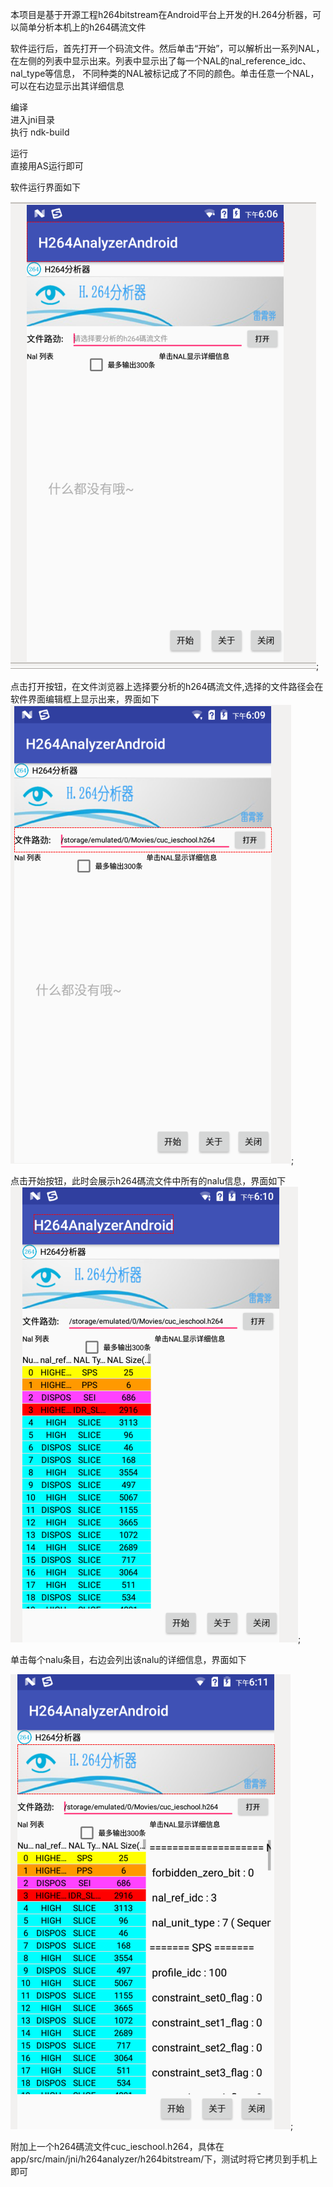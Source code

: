 本项目是基于开源工程h264bitstream在Android平台上开发的H.264分析器，可以简单分析本机上的h264碼流文件

软件运行后，首先打开一个码流文件。然后单击“开始”，可以解析出一系列NAL，在左侧的列表中显示出来。列表中显示出了每一个NAL的nal_reference_idc、nal_type等信息，
不同种类的NAL被标记成了不同的颜色。单击任意一个NAL，可以在右边显示出其详细信息

编译 \
   进入jni目录 \
   执行 ndk-build

运行 \
   直接用AS运行即可

软件运行界面如下

 ![dsaf](Selection_003.png);
 
点击打开按钮，在文件浏览器上选择要分析的h264碼流文件,选择的文件路径会在软件界面编辑框上显示出来，界面如下
![asfd](Selection_006.png);

点击开始按钮，此时会展示h264碼流文件中所有的nalu信息，界面如下
![fasd](Selection_007.png);

单击每个nalu条目，右边会列出该nalu的详细信息，界面如下

![fasd](Selection_008.png);



附加上一个h264碼流文件cuc_ieschool.h264，具体在app/src/main/jni/h264analyzer/h264bitstream/下，测试时将它拷贝到手机上即可

